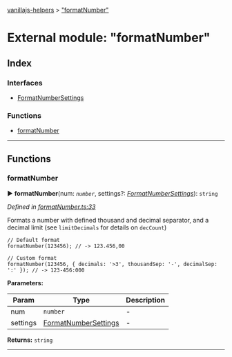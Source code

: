 [vanillajs-helpers](../README.md) > ["formatNumber"](../modules/_formatnumber_.md)



# External module: "formatNumber"

## Index

### Interfaces

* [FormatNumberSettings](../interfaces/_formatnumber_.formatnumbersettings.md)


### Functions

* [formatNumber](_formatnumber_.md#formatnumber)



---
## Functions
<a id="formatnumber"></a>

###  formatNumber

► **formatNumber**(num: *`number`*, settings?: *[FormatNumberSettings](../interfaces/_formatnumber_.formatnumbersettings.md)*): `string`



*Defined in [formatNumber.ts:33](https://github.com/Tokimon/vanillajs-helpers/blob/255013e/formatNumber.ts#L33)*



Formats a number with defined thousand and decimal separator, and a decimal limit (see `limitDecimals` for details on `decCount`)

    // Default format
    formatNumber(123456); // -> 123.456,00

    // Custom format
    formatNumber(123456, { decimals: '>3', thousandSep: '-', decimalSep: ':' }); // -> 123-456:000


**Parameters:**

| Param | Type | Description |
| ------ | ------ | ------ |
| num | `number`   |  - |
| settings | [FormatNumberSettings](../interfaces/_formatnumber_.formatnumbersettings.md)   |  - |





**Returns:** `string`





___


